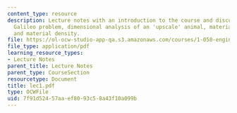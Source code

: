 ```yaml
---
content_type: resource
description: Lecture notes with an introduction to the course and discussion of the
  Galileo problem, dimensional analysis of an 'upscale' animal, material strength,
  and material density.
file: https://ol-ocw-studio-app-qa.s3.amazonaws.com/courses/1-050-engineering-mechanics-i-fall-2007/7f91d52457aaef8093c58a43f10a099b_lec1.pdf
file_type: application/pdf
learning_resource_types:
- Lecture Notes
parent_title: Lecture Notes
parent_type: CourseSection
resourcetype: Document
title: lec1.pdf
type: OCWFile
uid: 7f91d524-57aa-ef80-93c5-8a43f10a099b
---
```

